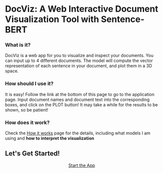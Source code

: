 # DocViz: A Web Interactive Document Visualization Tool with Sentence-BERT


### What is it?

DocViz is a web app for you to visualize and inspect your documents. You can input up to 4 different documents. The model will compute the vector representation of each sentence in your document, and plot them in a 3D space.

### How should I use it?

It is easy! Follow the link at the bottom of this page to go to the application page. Input document names and document text into the corresponding boxes, and click on the PLOT button! It may take a while for the results to be shown, so be patient!

### How does it work?

Check the [How it works]() page for the details, including what models I am using and **how to interpret the visualization**


## Let's Get Started!


<p align="center">
    <a href="https://furankyyy.github.io/docviz/application">Start the App</a>
</p>

